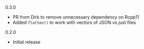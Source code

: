 0.3.0
* PR from Dirk to remove unnecessary dependency on Rcpp11
* Added `flatten()` to work with vectors of JSON vs just files

0.2.0 
* Initial release
